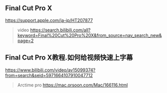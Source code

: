 ## Final Cut Pro X
https://support.apple.com/ja-jp/HT207877

>video
https://search.bilibili.com/all?keyword=Final%20Cut%20Pro%20X&from_source=nav_search_new&page=2


## Final Cut Pro X教程.如何给视频快速上字幕
https://www.bilibili.com/video/av15099374?from=search&seid=5971664107910047712

>Arctime pro
https://mac.orsoon.com/Mac/166116.html
